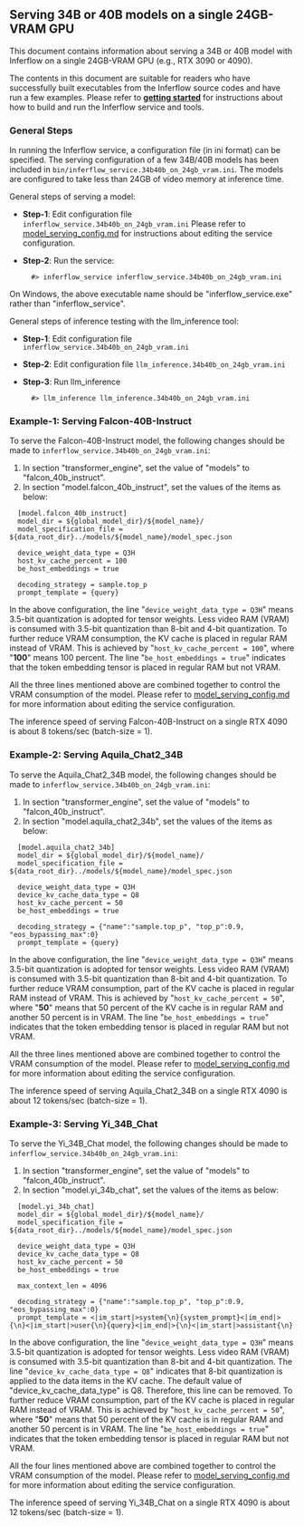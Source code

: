 ## Serving 34B or 40B models on a single 24GB-VRAM GPU
This document contains information about serving a 34B or 40B model with Inferflow on a single 24GB-VRAM GPU (e.g., RTX 3090 or 4090).

The contents in this document are suitable for readers who have successfully built executables from the Inferflow source codes and have run a few examples.
Please refer to [**getting started**](../#getting-started) for instructions about how to build and run the Inferflow service and tools.

### General Steps

In running the Inferflow service, a configuration file (in ini format) can be specified.
The serving configuration of a few 34B/40B models has been included in ```bin/inferflow_service.34b40b_on_24gb_vram.ini```.
The models are configured to take less than 24GB of video memory at inference time.

General steps of serving a model:

* **Step-1**: Edit configuration file ```inferflow_service.34b40b_on_24gb_vram.ini```
Please refer to [model_serving_config.md](model_serving_config.md) for instructions about editing the service configuration.

* **Step-2**: Run the service:
  ```
    #> inferflow_service inferflow_service.34b40b_on_24gb_vram.ini
  ```
On Windows, the above executable name should be "inferflow_service.exe" rather than "inferflow_service".

General steps of inference testing with the llm_inference tool:

* **Step-1**: Edit configuration file ```inferflow_service.34b40b_on_24gb_vram.ini```
* **Step-2**: Edit configuration file ```llm_inference.34b40b_on_24gb_vram.ini```
* **Step-3**: Run llm_inference

  ```
    #> llm_inference llm_inference.34b40b_on_24gb_vram.ini
  ```

### Example-1: Serving Falcon-40B-Instruct

To serve the Falcon-40B-Instruct model, the following changes should be made to ```inferflow_service.34b40b_on_24gb_vram.ini```:
1. In section "transformer_engine", set the value of "models" to "falcon_40b_instruct".
2. In section "model.falcon_40b_instruct", set the values of the items as below:

  ```
    [model.falcon_40b_instruct]
    model_dir = ${global_model_dir}/${model_name}/
    model_specification_file = ${data_root_dir}../models/${model_name}/model_spec.json

    device_weight_data_type = Q3H
    host_kv_cache_percent = 100
    be_host_embeddings = true

    decoding_strategy = sample.top_p
    prompt_template = {query}
  ```

In the above configuration, the line "```device_weight_data_type = Q3H```" means 3.5-bit quantization is adopted for tensor weights.
Less video RAM (VRAM) is consumed with 3.5-bit quantization than 8-bit and 4-bit quantization.
To further reduce VRAM consumption, the KV cache is placed in regular RAM instead of VRAM.
This is achieved by "```host_kv_cache_percent = 100```", where "**100**" means 100 percent.
The line "```be_host_embeddings = true```" indicates that the token embedding tensor is placed in regular RAM but not VRAM.

All the three lines mentioned above are combined together to control the VRAM consumption of the model.
Please refer to [model_serving_config.md](model_serving_config.md) for more information about editing the service configuration.

The inference speed of serving Falcon-40B-Instruct on a single RTX 4090 is about 8 tokens/sec (batch-size = 1).

### Example-2: Serving Aquila_Chat2_34B

To serve the Aquila_Chat2_34B model, the following changes should be made to ```inferflow_service.34b40b_on_24gb_vram.ini```:
1. In section "transformer_engine", set the value of "models" to "falcon_40b_instruct".
2. In section "model.aquila_chat2_34b", set the values of the items as below:

  ```
    [model.aquila_chat2_34b]
    model_dir = ${global_model_dir}/${model_name}/
    model_specification_file = ${data_root_dir}../models/${model_name}/model_spec.json

    device_weight_data_type = Q3H
    device_kv_cache_data_type = Q8
    host_kv_cache_percent = 50
    be_host_embeddings = true

    decoding_strategy = {"name":"sample.top_p", "top_p":0.9, "eos_bypassing_max":0}
    prompt_template = {query}
  ```

In the above configuration, the line "```device_weight_data_type = Q3H```" means 3.5-bit quantization is adopted for tensor weights.
Less video RAM (VRAM) is consumed with 3.5-bit quantization than 8-bit and 4-bit quantization.
To further reduce VRAM consumption, part of the KV cache is placed in regular RAM instead of VRAM.
This is achieved by "```host_kv_cache_percent = 50```", where "**50**" means that 50 percent of the KV cache is in regular RAM and another 50 percent is in VRAM.
The line "```be_host_embeddings = true```" indicates that the token embedding tensor is placed in regular RAM but not VRAM.

All the three lines mentioned above are combined together to control the VRAM consumption of the model.
Please refer to [model_serving_config.md](model_serving_config.md) for more information about editing the service configuration.

The inference speed of serving Aquila_Chat2_34B on a single RTX 4090 is about 12 tokens/sec (batch-size = 1).

### Example-3: Serving Yi_34B_Chat

To serve the Yi_34B_Chat model, the following changes should be made to ```inferflow_service.34b40b_on_24gb_vram.ini```:
1. In section "transformer_engine", set the value of "models" to "falcon_40b_instruct".
2. In section "model.yi_34b_chat", set the values of the items as below:

  ```
    [model.yi_34b_chat]
    model_dir = ${global_model_dir}/${model_name}/
    model_specification_file = ${data_root_dir}../models/${model_name}/model_spec.json

    device_weight_data_type = Q3H
    device_kv_cache_data_type = Q8
    host_kv_cache_percent = 50
    be_host_embeddings = true

    max_context_len = 4096

    decoding_strategy = {"name":"sample.top_p", "top_p":0.9, "eos_bypassing_max":0}
    prompt_template = <|im_start|>system{\n}{system_prompt}<|im_end|>{\n}<|im_start|>user{\n}{query}<|im_end|>{\n}<|im_start|>assistant{\n}
  ```

In the above configuration, the line "```device_weight_data_type = Q3H```" means 3.5-bit quantization is adopted for tensor weights.
Less video RAM (VRAM) is consumed with 3.5-bit quantization than 8-bit and 4-bit quantization.
The line "```device_kv_cache_data_type = Q8```" indicates that 8-bit quantization is applied to the data items in the KV cache.
The default value of "device_kv_cache_data_type" is Q8. Therefore, this line can be removed.
To further reduce VRAM consumption, part of the KV cache is placed in regular RAM instead of VRAM.
This is achieved by "```host_kv_cache_percent = 50```", where "**50**" means that 50 percent of the KV cache is in regular RAM and another 50 percent is in VRAM.
The line "```be_host_embeddings = true```" indicates that the token embedding tensor is placed in regular RAM but not VRAM.

All the four lines mentioned above are combined together to control the VRAM consumption of the model.
Please refer to [model_serving_config.md](model_serving_config.md) for more information about editing the service configuration.

The inference speed of serving Yi_34B_Chat on a single RTX 4090 is about 12 tokens/sec (batch-size = 1).
